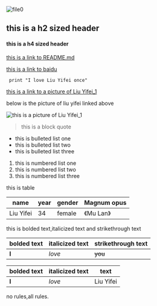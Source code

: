 
![file0](https://user-images.githubusercontent.com/82398304/114507767-2c5fb880-9c66-11eb-8437-a3211625f46e.png)

<h2 id="header">this is a h2 sized header</h2>

<h4 id="header">this is a h4 sized header</h4>

[this is a link to README.md](README.md)

[this is a link to baidu](http://www.baidu.com)

```code
 print "I love Liu Yifei once" 
```

[this is a link to a picture of Liu Yifei_1](https://img1.baidu.com/it/u=2023051955,2584660320&fm=26&fmt=auto&gp=0.jpg)

below is the picture of liu yifei linked above 

![this is a picture of Liu Yifei_1](https://img1.baidu.com/it/u=2023051955,2584660320&fm=26&fmt=auto&gp=0.jpg)

> this is a block quote

* this is bulleted list one
* this is bulleted list two
* this is bulleted list three

1. this is numbered list one
2. this is numbered list two
3. this is numbered list three

this is table

|name|year|gender|Magnum opus|
|---|---|---|---|
|Liu Yifei|34|female|《Mu Lan》|

this is bolded text,italicized text and strikethrough text

|bolded text|italicized text|strikethrough text|
|---|---|---|
|**I**|*love*|~~you~~|

|bolded text|italicized text|text|
|---|---|---|
|**I**|*love*|Liu Yifei|

no rules,all rules.
